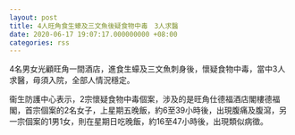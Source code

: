 ```yaml
---
layout: post
title: 4人旺角食生蠔及三文魚後疑食物中毒　3人求醫
date: 2020-06-17 19:07:17.000000000 +08:00
categories: rss
---
```


4名男女光顧旺角一間酒店，進食生蠔及三文魚刺身後，懷疑食物中毒，當中3人求醫，毋須入院，全部人情況穩定。

衞生防護中心表示，2宗懷疑食物中毒個案，涉及的是旺角仕德福酒店閣樓德福閣，首宗個案的2名女子，上星期五晚飯，約6至39小時後，出現腹痛及腹瀉，另一宗個案的1男1女，則在星期日吃晚飯，約16至47小時後，出現類似病徵。
